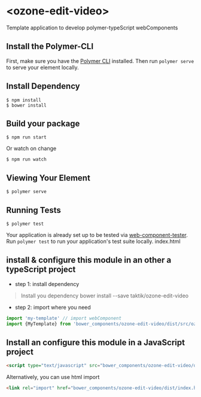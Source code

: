 # \<ozone-edit-video\>

Template application to develop polymer-typeScript webComponents

## Install the Polymer-CLI

First, make sure you have the [Polymer CLI](https://www.npmjs.com/package/polymer-cli) installed. Then run `polymer serve` to serve your element locally.

## Install Dependency

```
$ npm install
$ bower install
```

## Build your package

```
$ npm run start
```
Or watch on change
```
$ npm run watch
```


## Viewing Your Element

```
$ polymer serve
```

## Running Tests

```
$ polymer test
```

Your application is already set up to be tested via [web-component-tester](https://github.com/Polymer/web-component-tester). Run `polymer test` to run your application's test suite locally.
index.html

## install & configure this module in an other a typeScript project


- step 1: install dependency

> Install you dependency
> bower install --save taktik/ozone-edit-video

- step 2: import where you need
```typescript
import 'my-template' // import webComponent
import {MyTemplate} from 'bower_components/ozone-edit-video/dist/src/ozone-edit-video' // import type
```


## Install an configure this module in a JavaScript project

```html
<script type="text/javascript" src="bower_components/ozone-edit-video/dist/ozone-edit-video.js"></script></body>
```
Alternatively, you can use html import
```html
<link rel="import" href="bower_components/ozone-edit-video/dist/index.html">
```